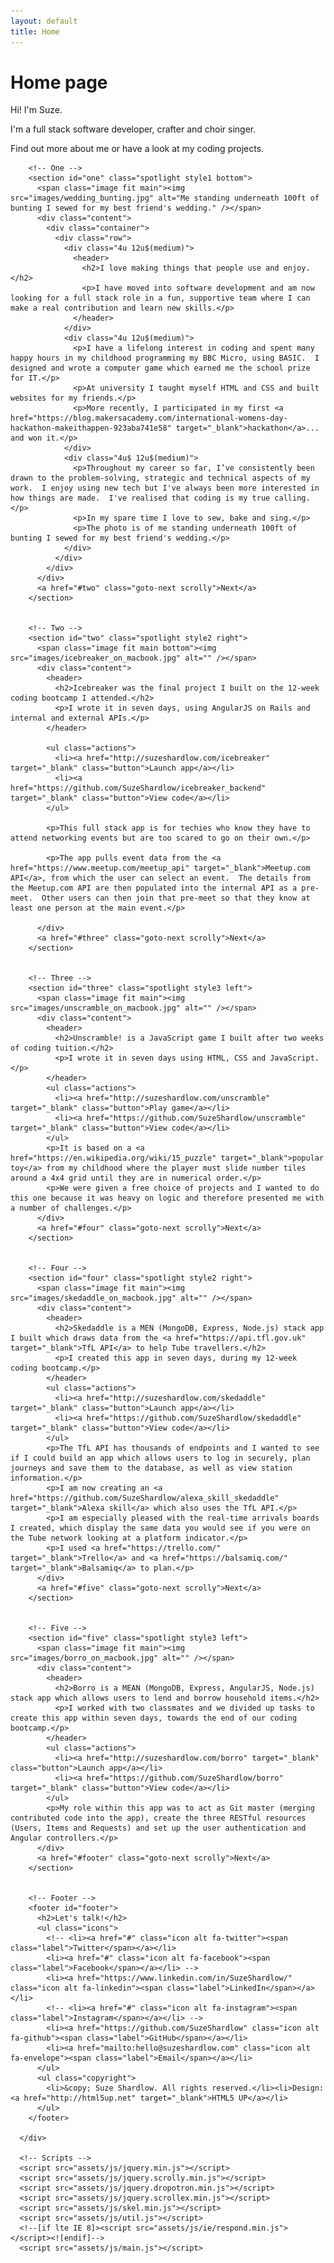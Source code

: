 ```yaml
---
layout: default
title: Home
---
```

# Home page


<!--
Landed by HTML5 UP
html5up.net | @ajlkn
Free for personal and commercial use under the CCA 3.0 license (html5up.net/license)
-->

  <div id="page-wrapper">

  Hi! I'm Suze.

  I'm a full stack software developer, crafter and choir singer.

  Find out more about me or have a look at my coding projects.


        <!-- One -->
        <section id="one" class="spotlight style1 bottom">
          <span class="image fit main"><img src="images/wedding_bunting.jpg" alt="Me standing underneath 100ft of bunting I sewed for my best friend's wedding." /></span>
          <div class="content">
            <div class="container">
              <div class="row">
                <div class="4u 12u$(medium)">
                  <header>
                    <h2>I love making things that people use and enjoy.</h2>
                    <p>I have moved into software development and am now looking for a full stack role in a fun, supportive team where I can make a real contribution and learn new skills.</p>
                  </header>
                </div>
                <div class="4u 12u$(medium)">
                  <p>I have a lifelong interest in coding and spent many happy hours in my childhood programming my BBC Micro, using BASIC.  I designed and wrote a computer game which earned me the school prize for IT.</p>
                  <p>At university I taught myself HTML and CSS and built websites for my friends.</p>
                  <p>More recently, I participated in my first <a href="https://blog.makersacademy.com/international-womens-day-hackathon-makeithappen-923aba741e58" target="_blank">hackathon</a>... and won it.</p>
                </div>
                <div class="4u$ 12u$(medium)">
                  <p>Throughout my career so far, I’ve consistently been drawn to the problem-solving, strategic and technical aspects of my work.  I enjoy using new tech but I've always been more interested in how things are made.  I've realised that coding is my true calling.</p>
                  <p>In my spare time I love to sew, bake and sing.</p>
                  <p>The photo is of me standing underneath 100ft of bunting I sewed for my best friend's wedding.</p>
                </div>
              </div>
            </div>
          </div>
          <a href="#two" class="goto-next scrolly">Next</a>
        </section>


        <!-- Two -->
        <section id="two" class="spotlight style2 right">
          <span class="image fit main bottom"><img src="images/icebreaker_on_macbook.jpg" alt="" /></span>
          <div class="content">
            <header>
              <h2>Icebreaker was the final project I built on the 12-week coding bootcamp I attended.</h2>
              <p>I wrote it in seven days, using AngularJS on Rails and internal and external APIs.</p>
            </header>

            <ul class="actions">
              <li><a href="http://suzeshardlow.com/icebreaker" target="_blank" class="button">Launch app</a></li>
              <li><a href="https://github.com/SuzeShardlow/icebreaker_backend" target="_blank" class="button">View code</a></li>
            </ul>

            <p>This full stack app is for techies who know they have to attend networking events but are too scared to go on their own.</p>

            <p>The app pulls event data from the <a href="https://www.meetup.com/meetup_api" target="_blank">Meetup.com API</a>, from which the user can select an event.  The details from the Meetup.com API are then populated into the internal API as a pre-meet.  Other users can then join that pre-meet so that they know at least one person at the main event.</p>

          </div>
          <a href="#three" class="goto-next scrolly">Next</a>
        </section>


        <!-- Three -->
        <section id="three" class="spotlight style3 left">
          <span class="image fit main"><img src="images/unscramble_on_macbook.jpg" alt="" /></span>
          <div class="content">
            <header>
              <h2>Unscramble! is a JavaScript game I built after two weeks of coding tuition.</h2>
              <p>I wrote it in seven days using HTML, CSS and JavaScript.</p>
            </header>
            <ul class="actions">
              <li><a href="http://suzeshardlow.com/unscramble" target="_blank" class="button">Play game</a></li>
              <li><a href="https://github.com/SuzeShardlow/unscramble" target="_blank" class="button">View code</a></li>
            </ul>
            <p>It is based on a <a href="https://en.wikipedia.org/wiki/15_puzzle" target="_blank">popular toy</a> from my childhood where the player must slide number tiles around a 4x4 grid until they are in numerical order.</p>
            <p>We were given a free choice of projects and I wanted to do this one because it was heavy on logic and therefore presented me with a number of challenges.</p>
          </div>
          <a href="#four" class="goto-next scrolly">Next</a>
        </section>


        <!-- Four -->
        <section id="four" class="spotlight style2 right">
          <span class="image fit main"><img src="images/skedaddle_on_macbook.jpg" alt="" /></span>
          <div class="content">
            <header>
              <h2>Skedaddle is a MEN (MongoDB, Express, Node.js) stack app I built which draws data from the <a href="https://api.tfl.gov.uk" target="_blank">TfL API</a> to help Tube travellers.</h2>
              <p>I created this app in seven days, during my 12-week coding bootcamp.</p>
            </header>
            <ul class="actions">
              <li><a href="http://suzeshardlow.com/skedaddle" target="_blank" class="button">Launch app</a></li>
              <li><a href="https://github.com/SuzeShardlow/skedaddle" target="_blank" class="button">View code</a></li>
            </ul>
            <p>The TfL API has thousands of endpoints and I wanted to see if I could build an app which allows users to log in securely, plan journeys and save them to the database, as well as view station information.</p>
            <p>I am now creating an <a href="https://github.com/SuzeShardlow/alexa_skill_skedaddle" target="_blank">Alexa skill</a> which also uses the TfL API.</p>
            <p>I am especially pleased with the real-time arrivals boards I created, which display the same data you would see if you were on the Tube network looking at a platform indicator.</p>
            <p>I used <a href="https://trello.com/" target="_blank">Trello</a> and <a href="https://balsamiq.com/" target="_blank">Balsamiq</a> to plan.</p>
          </div>
          <a href="#five" class="goto-next scrolly">Next</a>
        </section>


        <!-- Five -->
        <section id="five" class="spotlight style3 left">
          <span class="image fit main"><img src="images/borro_on_macbook.jpg" alt="" /></span>
          <div class="content">
            <header>
              <h2>Borro is a MEAN (MongoDB, Express, AngularJS, Node.js) stack app which allows users to lend and borrow household items.</h2>
              <p>I worked with two classmates and we divided up tasks to create this app within seven days, towards the end of our coding bootcamp.</p>
            </header>
            <ul class="actions">
              <li><a href="http://suzeshardlow.com/borro" target="_blank" class="button">Launch app</a></li>
              <li><a href="https://github.com/SuzeShardlow/borro" target="_blank" class="button">View code</a></li>
            </ul>
            <p>My role within this app was to act as Git master (merging contributed code into the app), create the three RESTful resources (Users, Items and Requests) and set up the user authentication and Angular controllers.</p>
          </div>
          <a href="#footer" class="goto-next scrolly">Next</a>
        </section>


        <!-- Footer -->
        <footer id="footer">
          <h2>Let's talk!</h2>
          <ul class="icons">
            <!-- <li><a href="#" class="icon alt fa-twitter"><span class="label">Twitter</span></a></li>
            <li><a href="#" class="icon alt fa-facebook"><span class="label">Facebook</span></a></li> -->
            <li><a href="https://www.linkedin.com/in/SuzeShardlow/" class="icon alt fa-linkedin"><span class="label">LinkedIn</span></a></li>
            <!-- <li><a href="#" class="icon alt fa-instagram"><span class="label">Instagram</span></a></li> -->
            <li><a href="https://github.com/SuzeShardlow" class="icon alt fa-github"><span class="label">GitHub</span></a></li>
            <li><a href="mailto:hello@suzeshardlow.com" class="icon alt fa-envelope"><span class="label">Email</span></a></li>
          </ul>
          <ul class="copyright">
            <li>&copy; Suze Shardlow. All rights reserved.</li><li>Design: <a href="http://html5up.net" target="_blank">HTML5 UP</a></li>
          </ul>
        </footer>

      </div>

      <!-- Scripts -->
      <script src="assets/js/jquery.min.js"></script>
      <script src="assets/js/jquery.scrolly.min.js"></script>
      <script src="assets/js/jquery.dropotron.min.js"></script>
      <script src="assets/js/jquery.scrollex.min.js"></script>
      <script src="assets/js/skel.min.js"></script>
      <script src="assets/js/util.js"></script>
      <!--[if lte IE 8]><script src="assets/js/ie/respond.min.js"></script><![endif]-->
      <script src="assets/js/main.js"></script>
